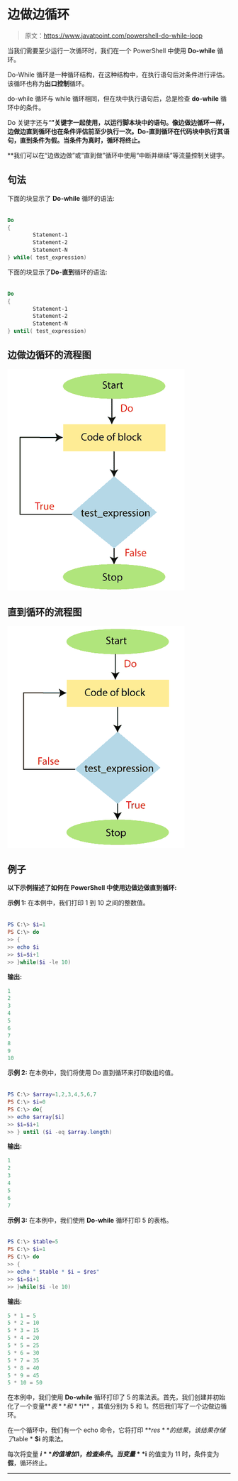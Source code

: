 # 边做边循环

> 原文：<https://www.javatpoint.com/powershell-do-while-loop>

当我们需要至少运行一次循环时，我们在一个 PowerShell 中使用 **Do-while** 循环。

Do-While 循环是一种循环结构，在这种结构中，在执行语句后对条件进行评估。该循环也称为**出口控制**循环。

do-while 循环与 while 循环相同，但在块中执行语句后，总是检查 **do-while** 循环中的条件。

Do 关键字还与“**”关键字一起使用，以运行脚本块中的语句。像边做边循环一样，**边做边直到**循环也在条件评估前至少执行一次。**Do-直到**循环在代码块中执行其语句，直到条件为假。当条件为真时，循环将终止。**

 **我们可以在“边做边做”或“直到做”循环中使用“中断并继续”等流量控制关键字。

## 句法

下面的块显示了 **Do-while** 循环的语法:

```powershell

Do
{
        Statement-1
        Statement-2
        Statement-N 
} while( test_expression)

```

下面的块显示了**Do-直到**循环的语法:

```powershell

Do
{
        Statement-1
        Statement-2
        Statement-N 
} until( test_expression)

```

## 边做边循环的流程图

![PowerShell Do-While Loop](img/fb1051013f6eff703aa6e5372381fd0a.png)

## 直到循环的流程图

![PowerShell Do-While Loop](img/fba649ccc8c3ccb0feda6f8a8ec3f1bf.png)

## 例子

**以下示例描述了如何在 PowerShell 中使用边做边做直到循环:**

**示例 1:** 在本例中，我们打印 1 到 10 之间的整数值。

```powershell

PS C:\> $i=1
PS C:\> do
>> {
>> echo $i
>> $i=$i+1
>> }while($i -le 10)

```

**输出:**

```powershell
1
2
3
4
5
6
7
8
9
10

```

**示例 2:** 在本例中，我们将使用 Do 直到循环来打印数组的值。

```powershell

PS C:\> $array=1,2,3,4,5,6,7
PS C:\> $i=0
PS C:\> do{
>> echo $array[$i]
>> $i=$i+1
>> } until ($i -eq $array.length)

```

**输出:**

```powershell
1
2
3
4
5
6
7

```

**示例 3:** 在本例中，我们使用 **Do-while** 循环打印 5 的表格。

```powershell

PS C:\> $table=5
PS C:\> $i=1
PS C:\> do
>> {
>> echo " $table * $i = $res"
>> $i=$i+1
>> }while($i -le 10)

```

**输出:**

```powershell
5 * 1 = 5
5 * 2 = 10
5 * 3 = 15
5 * 4 = 20
5 * 5 = 25
5 * 6 = 30
5 * 7 = 35
5 * 8 = 40
5 * 9 = 45
5 * 10 = 50

```

在本例中，我们使用 **Do-while** 循环打印了 5 的乘法表。首先，我们创建并初始化了一个变量**$表**和 **$i** ，其值分别为 5 和 1。然后我们写了一个边做边循环。

在一个循环中，我们有一个 echo 命令，它将打印 **$res** 的结果，该结果存储了$table * **$i** 的乘法。

每次将变量 **$i** 的值增加 1，检查条件。当变量 **$i** 的值变为 11 时，条件变为**假**，循环终止。

* * ***